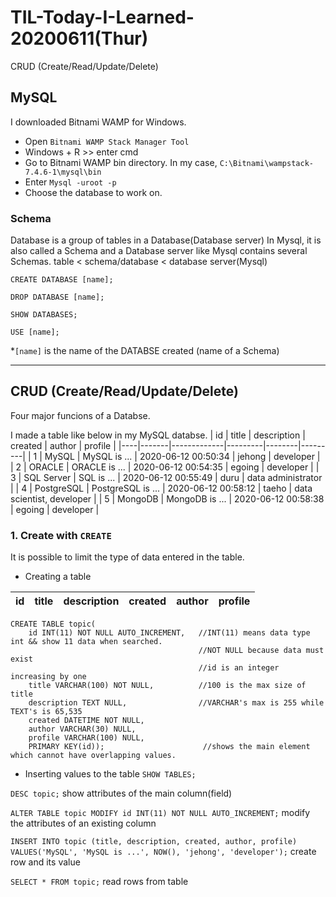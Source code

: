 # TIL-Today-I-Learned- 20200611(Thur)

CRUD (Create/Read/Update/Delete)

## MySQL
I downloaded Bitnami WAMP for Windows.
- Open `Bitnami WAMP Stack Manager Tool`
- Windows + R >> enter cmd
- Go to Bitnami WAMP bin directory. In my case, `C:\Bitnami\wampstack-7.4.6-1\mysql\bin`
- Enter `Mysql -uroot -p`
- Choose the database to work on.


### Schema
Database is a group of tables in a Database(Database server)
In Mysql, it is also called a Schema
and a Database server like Mysql contains several Schemas.
table < schema/database < database server(Mysql)

`CREATE DATABASE [name];`

`DROP DATABASE [name];`

`SHOW DATABASES;`

`USE [name];`

*`[name]` is the name of the DATABSE created (name of a Schema)

---
## CRUD (Create/Read/Update/Delete) 
Four major funcions of a Databse.

I made a table like below in my MySQL databse.
| id | title | description | created | author | profile |
|----|-------|-------------|---------|--------|---------|
| 1  | MySQL | MySQL is ... | 2020-06-12 00:50:34 | jehong | developer |
| 2  | ORACLE | ORACLE is ... | 2020-06-12 00:54:35 | egoing | developer |
| 3  | SQL Server | SQL is ... | 2020-06-12 00:55:49 | duru | data administrator |
| 4  | PostgreSQL | PostgreSQL is ... | 2020-06-12 00:58:12 | taeho | data scientist, developer |
| 5  | MongoDB | MongoDB is ... | 2020-06-12 00:58:38 | egoing | developer |

### 1. Create with `CREATE`
It is possible to limit the type of data entered in the table.

- Creating a table

| id | title | description | created | author | profile |
|----|-------|-------------|---------|--------|---------|
```
CREATE TABLE topic(
    id INT(11) NOT NULL AUTO_INCREMENT,   //INT(11) means data type int && show 11 data when searched. 
                                          //NOT NULL because data must exist
                                          //id is an integer increasing by one
    title VARCHAR(100) NOT NULL,          //100 is the max size of title
    description TEXT NULL,                //VARCHAR's max is 255 while TEXT's is 65,535
    created DATETIME NOT NULL,
    author VARCHAR(30) NULL,
    profile VARCHAR(100) NULL,
    PRIMARY KEY(id));                      //shows the main element which cannot have overlapping values.
```

- Inserting values to the table
`SHOW TABLES;`

`DESC topic;` show attributes of the main column(field)

`ALTER TABLE topic MODIFY id INT(11) NOT NULL AUTO_INCREMENT;` modify the attributes of an existing column

`INSERT INTO topic (title, description, created, author, profile) VALUES('MySQL', 'MySQL is ...', NOW(), 'jehong', 'developer');` create row and its value

`SELECT * FROM topic;` read rows from table
